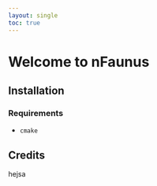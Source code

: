 ```yaml
---
layout: single
toc: true
---
```


# Welcome to nFaunus

## Installation

### Requirements

- `cmake`


## Credits

hejsa

